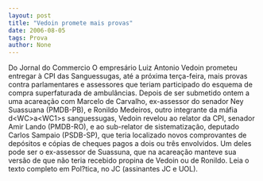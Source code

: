 ```yaml
---
layout: post
title: "Vedoin promete mais provas"
date: 2006-08-05
tags: Prova
author: None
---
```

Do Jornal do Commercio
O empresário Luiz Antonio Vedoin prometeu entregar à CPI das Sanguessugas, até a próxima terça-feira, mais provas contra parlamentares e assessores que teriam participado do esquema de compra superfaturada de ambulâncias. 
Depois de ser submetido ontem a uma acareação com Marcelo de Carvalho, ex-assessor do senador Ney Suassuana (PMDB-PB), e Ronildo Medeiros, outro integrante da máfia d&lt;WC&gt;a&lt;WC1&gt;s sanguessugas, Vedoin revelou ao relator da CPI, senador Amir Lando (PMDB-RO), e ao sub-relator de sistematização, deputado Carlos Sampaio (PSDB-SP), que teria localizado novos comprovantes de depósitos e cópias de cheques pagos a dois ou três envolvidos. Um deles pode ser o ex-assessor de Suassuna, que na acareação manteve sua versão de que não teria recebido propina de Vedoin ou de Ronildo.
Leia o texto completo em Pol?tica, no JC (assinantes JC e UOL). 